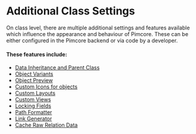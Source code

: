 # Additional Class Settings

On class level, there are multiple additional settings and features available which influence the appearance and behaviour of Pimcore. These can be either configured in the Pimcore
backend or via code by a developer. 

#### These features include: 
* [Data Inheritance and Parent Class](./25_Inheritance.md)
* [Object Variants](./70_Variants.md)
* [Object Preview](./55_Preview.md)
* [Custom Icons for objects](./10_Custom_Icons.md)
* [Custom Layouts](./15_Custom_Layouts.md)
* [Custom Views](./20_Custom_Views.md)
* [Locking Fields](./35_Locking_Fields.md)
* [Path Formatter](./50_Path_Formatter.md)
* [Link Generator](./30_Link_Generator.md)
* [Cache Raw Relation Data](./05_Cache_Raw_Relation_Data.md)